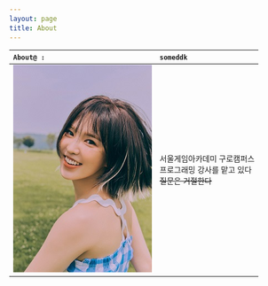 ```yaml
---
layout: page
title: About
---
```



|`About@ :`|`someddk`|
|:--|:---|
|![Wendy](Images/Wendy.jpg)|서울게임아카데미 구로캠퍼스<br/>프로그래밍 강사를 맡고 있다<br/>~~질문은 거절한다~~|